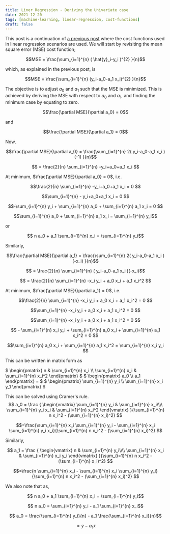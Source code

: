 ```yaml
---
title: Liner Regression - Deriving the Univariate case
date: 2021-12-20
tags: [machine-learning, linear-regression, cost-functions]
draft: false
---
```


This post is a continuation of [a previous post](/post/ml_linearreg_costfunctions.md) where the cost functions used in linear regression scenarios are used. We will start by revisiting the mean square error (MSE) cost function;

$$MSE = \frac{\sum_{i=1}^{n} ( \hat{y}_i-y_i )^{2} }{n}$$

which, as explained in the previous post, is

$$MSE = \frac{\sum_{i=1}^{n} (y_i-a_0-a_1 x_i)^{2} }{n}$$

The objective is to adjust $a_0$ and $a_1$ such that the MSE is minimized. This is achieved by deriving the MSE with respect to $a_0$ and $a_1$, and finding the minimum case by equating to zero.

$$\frac{\partial MSE}{\partial a_0} = 0$$ 

and

$$\frac{\partial MSE}{\partial a_1} = 0$$

Now,

$$\frac{\partial MSE}{\partial a_0} = \frac{\sum_{i=1}^{n} 2( y_i-a_0-a_1 x_i )(-1) }{n}$$

$$ = \frac{2}{n} \sum_{i=1}^{n} -y_i+a_0+a_1 x_i  $$

At minimum, $\frac{\partial MSE}{\partial a_0} = 0$, i.e.

$$\frac{2}{n} \sum_{i=1}^{n} -y_i+a_0+a_1 x_i = 0 $$

$$\sum_{i=1}^{n} - y_i+a_0+a_1 x_i = 0 $$

$$-\sum_{i=1}^{n} y_i + \sum_{i=1}^{n} a_0 + \sum_{i=1}^{n}  a_1 x_i = 0 $$

$$\sum_{i=1}^{n} a_0 + \sum_{i=1}^{n}  a_1 x_i = \sum_{i=1}^{n} y_i$$

or

$$ n a_0 + a_1 \sum_{i=1}^{n} x_i = \sum_{i=1}^{n} y_i$$

Similarly,

$$\frac{\partial MSE}{\partial a_1} = \frac{\sum_{i=1}^{n} 2( y_i-a_0-a_1 x_i )(-x_i) }{n}$$

$$ = \frac{2}{n} \sum_{i=1}^{n} ( y_i-a_0-a_1 x_i )(-x_i)$$

$$ = \frac{2}{n} \sum_{i=1}^{n} -x_i y_i + a_0 x_i + a_1 x_i^2 $$

At minimum, $\frac{\partial MSE}{\partial a_1} = 0$, i.e.

$$\frac{2}{n} \sum_{i=1}^{n} -x_i y_i + a_0 x_i + a_1 x_i^2 = 0 $$

$$\sum_{i=1}^{n} -x_i y_i + a_0 x_i + a_1 x_i^2 = 0 $$

$$\sum_{i=1}^{n} -x_i y_i + a_0 x_i + a_1 x_i^2 = 0 $$

$$ - \sum_{i=1}^{n} x_i y_i + \sum_{i=1}^{n} a_0 x_i + \sum_{i=1}^{n} a_1 x_i^2 = 0 $$

$$\sum_{i=1}^{n} a_0 x_i + \sum_{i=1}^{n} a_1 x_i^2 = \sum_{i=1}^{n} x_i y_i $$

This can be written in matrix form as

$
\begin{pmatrix}
n & \sum_{i=1}^{n} x_i \\\\
\sum_{i=1}^{n} x_i & \sum_{i=1}^{n} x_i^2
\end{pmatrix}
$
$
\begin{pmatrix}
a_0 \\\\
a_1
\end{pmatrix} =
$
$
\begin{pmatrix}
\sum_{i=1}^{n} y_i \\\\
\sum_{i=1}^{n} x_i y_1
\end{pmatrix}
$

This can be solved using Cramer's rule.
$$
a_0 = \frac
{
\begin{vmatrix}
\sum_{i=1}^{n} y_i & \sum_{i=1}^{n} x_i\\\\
\sum_{i=1}^{n} y_i x_i & \sum_{i=1}^{n} x_i^2
\end{vmatrix}
}{\sum_{i=1}^{n} n x_i^2 - (\sum_{i=1}^{n} x_i)^2}
$$

$$=\frac{\sum_{i=1}^{n} x_i \sum_{i=1}^{n} y_i - \sum_{i=1}^{n} x_i \sum_{i=1}^{n} y_i x_i}{\sum_{i=1}^{n} n x_i^2 - (\sum_{i=1}^{n} x_i)^2} $$

Similarly,

$$
a_1 = \frac
{
\begin{vmatrix}
n & \sum_{i=1}^{n} y_i\\\\
\sum_{i=1}^{n} x_i & \sum_{i=1}^{n} x_i y_i 
\end{vmatrix}
}{\sum_{i=1}^{n} n x_i^2 - (\sum_{i=1}^{n} x_i)^2}
$$

$$=\frac{n \sum_{i=1}^{n} x_i - \sum_{i=1}^{n} x_i \sum_{i=1}^{n} y_i}{\sum_{i=1}^{n} n x_i^2 - (\sum_{i=1}^{n} x_i)^2} $$

We also note that as,

$$ n a_0 + a_1 \sum_{i=1}^{n} x_i = \sum_{i=1}^{n} y_i$$

$$ n a_0 = \sum_{i=1}^{n} y_i - a_1 \sum_{i=1}^{n} x_i$$

$$  a_0 = \frac{\sum_{i=1}^{n} y_i}{n} - a_1 \frac{\sum_{i=1}^{n} x_i}{n}$$

$$ = \bar{y} - a_1 \bar{x}$$

